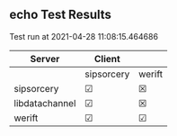 ## echo Test Results
Test run at 2021-04-28 11:08:15.464686

| Server      | Client      |             |
|-------------|-------------|-------------|
|             | sipsorcery  | werift      |
| sipsorcery  | &#9745;     | &#x2612;    |
| libdatachannel| &#9745;     | &#x2612;    |
| werift      | &#9745;     | &#9745;     |
